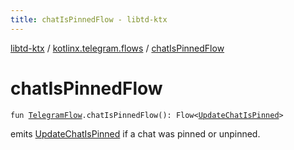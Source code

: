 ```yaml
---
title: chatIsPinnedFlow - libtd-ktx
---
```


[libtd-ktx](../index.html) / [kotlinx.telegram.flows](index.html) / [chatIsPinnedFlow](./chat-is-pinned-flow.html)

# chatIsPinnedFlow

`fun `[`TelegramFlow`](../kotlinx.telegram.core/-telegram-flow/index.html)`.chatIsPinnedFlow(): Flow<`[`UpdateChatIsPinned`](https://tdlibx.github.io/td/docs/org/drinkless/td/libcore/telegram/TdApi/UpdateChatIsPinned.html)`>`

emits [UpdateChatIsPinned](https://tdlibx.github.io/td/docs/org/drinkless/td/libcore/telegram/TdApi/UpdateChatIsPinned.html) if a chat was pinned or unpinned.


